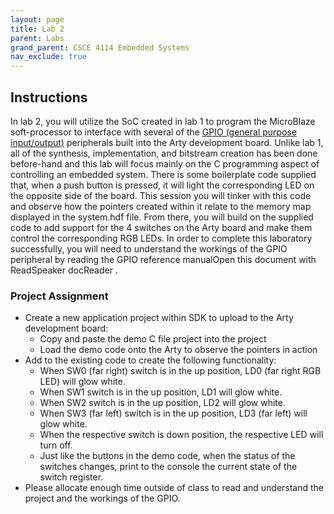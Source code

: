 ```yaml
---
layout: page
title: Lab 2
parent: Labs
grand_parent: CSCE 4114 Embedded Systems
nav_exclude: true
---
```


## Instructions
In lab 2, you will utilize the SoC created in lab 1 to program the MicroBlaze soft-processor to interface with several of the [GPIO (general purpose input/output)](../../../../_modules/csce-4114/data-sheets/axi-gpio.pdf) peripherals built into the Arty development board. Unlike lab 1, all of the synthesis, implementation, and bitstream creation has been done before-hand and this lab will focus mainly on the C programming aspect of controlling an embedded system. There is some boilerplate code supplied that, when a push button is pressed, it will light the corresponding LED on the opposite side of the board. This session you will tinker with this code and observe how the pointers created within it relate to the memory map displayed in the  system.hdf file. From there, you will build on the supplied code to add support for the 4 switches on the Arty board and make them control the corresponding RGB LEDs. In order to complete this laboratory successfully, you will need to understand the workings of the GPIO peripheral by reading the  GPIO reference manualOpen this document with ReadSpeaker docReader .
### Project Assignment
- Create a new application project within SDK to upload to the Arty development board:
  - Copy and paste the demo C file project into the project
  - Load the demo code onto the Arty to observe the pointers in action 
- Add to the existing code to create the following functionality:
  - When SW0 (far right) switch is in the up position, LD0 (far right RGB LED) will glow white.
  - When SW1 switch is in the up position, LD1 will glow white.
  - When SW2 switch is in the up position, LD2 will glow white.
  - When SW3 (far left) switch is in the up position, LD3 (far left) will glow white.
  - When the respective switch is down position, the respective LED will turn off.
  - Just like the buttons in the demo code, when the status of the switches changes, print to the console the current state of the switch register. 
- Please allocate enough time outside of class to read and understand the project and the workings of the GPIO.

